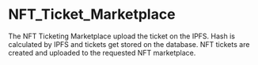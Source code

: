 # NFT_Ticket_Marketplace
The NFT Ticketing Marketplace upload the ticket on the IPFS. Hash is calculated by IPFS and tickets get stored on the database. NFT tickets are created and uploaded to the requested NFT marketplace.
